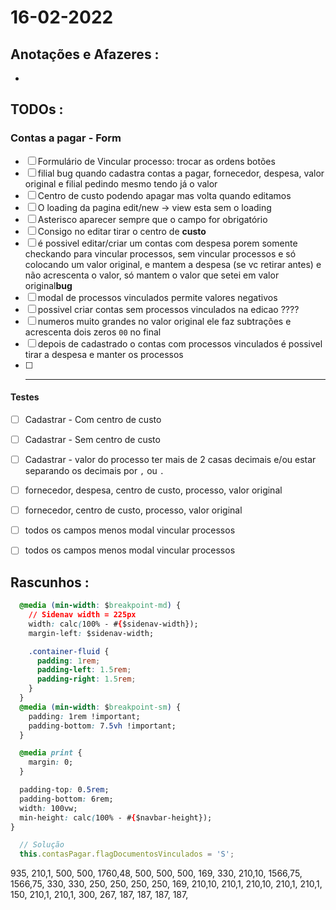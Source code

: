 # 16-02-2022



## Anotações e Afazeres :
- 


## TODOs :
### Contas a pagar - Form
- [ ] Formulário de Vincular processo: trocar as ordens botões
- [ ] filial bug quando cadastra contas a pagar, fornecedor, despesa, valor original e filial pedindo mesmo tendo já o valor
- [ ] Centro de custo podendo apagar mas volta quando editamos
- [ ] O loading da pagina edit/new -> view esta sem o loading
- [ ] Asterisco aparecer sempre que o campo for obrigatório
- [ ] Consigo no editar tirar o centro de **custo**
- [ ] é possivel editar/criar um contas com despesa porem somente checkando para vincular processos, sem vincular processos e só colocando um valor original, e mantem a despesa (se vc retirar antes) e não acrescenta o valor, só mantem o valor que setei em valor original**bug**
- [ ] modal de processos vinculados permite valores negativos
- [ ] possivel criar contas sem processos vinculados na edicao ????
- [ ] numeros muito grandes no valor original ele faz subtrações e acrescenta dois zeros `00` no final
- [ ] depois de cadastrado o contas com processos vinculados é possivel tirar a despesa e manter os processos
- [ ] ****

#### Testes
- [ ] Cadastrar - Com centro de custo
- [ ] Cadastrar - Sem centro de custo
- [ ] Cadastrar - valor do processo ter mais de 2 casas decimais e/ou estar separando os decimais por `,` ou `.`
- [ ] fornecedor, despesa, centro de custo, processo, valor original
- [ ] fornecedor, centro de custo, processo, valor original
- [ ] todos os campos menos modal vincular processos
- [ ] todos os campos menos modal vincular processos



## Rascunhos :

```css
  @media (min-width: $breakpoint-md) {
    // Sidenav width = 225px
    width: calc(100% - #{$sidenav-width});
    margin-left: $sidenav-width;

    .container-fluid {
      padding: 1rem;
      padding-left: 1.5rem;
      padding-right: 1.5rem;
    }
  }
  @media (min-width: $breakpoint-sm) {
    padding: 1rem !important;
    padding-bottom: 7.5vh !important;
  }

  @media print {
    margin: 0;
  }

  padding-top: 0.5rem;
  padding-bottom: 6rem;
  width: 100vw;
  min-height: calc(100% - #{$navbar-height});
}
```
```js
  // Solução
  this.contasPagar.flagDocumentosVinculados = 'S';
```

935,
210,1,
500,
500,
1760,48,
500,
500,
500,
169,
330,
210,10,
1566,75,
1566,75,
330,
330,
250,
250,
250,
250,
169,
210,10,
210,1,
210,10,
210,1,
210,1,
150,
210,1,
210,1,
300,
267,
187,
187,
187,
187,